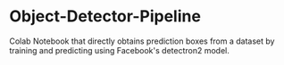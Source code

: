 # Object-Detector-Pipeline
Colab Notebook that directly obtains prediction boxes from a dataset by training and predicting using Facebook's detectron2 model.
